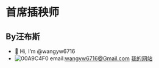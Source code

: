 # 首席插秧师
## By汪布斯
- 👋 Hi, I’m @wangyw6716
- ![00A9C4F0](https://user-images.githubusercontent.com/59910348/124723561-c4a3cb80-df3d-11eb-9a57-bc8b6d4f0a4d.png)
email:wangyw6716@Gmail.com
[我的网站](https://www.wobs.top/)
